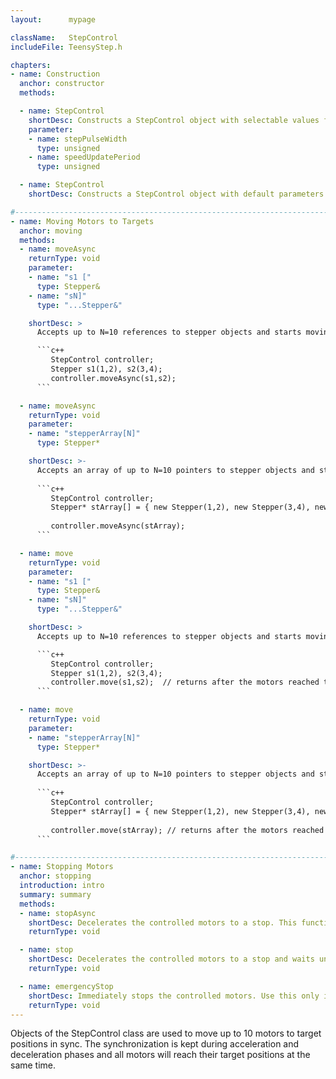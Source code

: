 ```yaml
---
layout:      mypage

className:   StepControl
includeFile: TeensyStep.h

chapters:
- name: Construction
  anchor: constructor
  methods: 

  - name: StepControl
    shortDesc: Constructs a StepControl object with selectable values for the step pulse width (µs) and the speed update period (µs). During acceleration and deceleration, the controller updates the motor speed periodically. The period of this updates is set by the speedUpdatePeriod parameter (500µs to 20000µs). Smaller values increase the processor load but lead to a smoother acceleration. A value of 5000µs is sufficient for most of real life applications. 
    parameter:
    - name: stepPulseWidth
      type: unsigned   
    - name: speedUpdatePeriod
      type: unsigned  

  - name: StepControl
    shortDesc: Constructs a StepControl object with default parameters for stepPulseWidth (5µs) and speedUpdatePeriod (5ms)

#----------------------------------------------------------------------------------------------------------------------------------------------------------
- name: Moving Motors to Targets
  anchor: moving
  methods:
  - name: moveAsync
    returnType: void   
    parameter:
    - name: "s1 ["
      type: Stepper&
    - name: "sN]"
      type: "...Stepper&"

    shortDesc: >
      Accepts up to N=10 references to stepper objects and starts moving them to their targets in sync. I.e. all motors will reach their targets at the same time. The function returns immediately after starting the movement (non blocking).

      ```c++                        
         StepControl controller;
         Stepper s1(1,2), s2(3,4);
         controller.moveAsync(s1,s2);        
      ```

  - name: moveAsync
    returnType: void   
    parameter:
    - name: "stepperArray[N]"
      type: Stepper*

    shortDesc: >-
      Accepts an array of up to N=10 pointers to stepper objects and starts moving them to their targets in sync. I.e. all motors will reach their targets at the same time. The function returns immediately after starting the movement (non blocking).
  
      ```c++                        
         StepControl controller;
         Stepper* stArray[] = { new Stepper(1,2), new Stepper(3,4), newStepper(5,6)};
         
         controller.moveAsync(stArray);        
      ```

  - name: move
    returnType: void   
    parameter:
    - name: "s1 ["
      type: Stepper&
    - name: "sN]"
      type: "...Stepper&"

    shortDesc: >
      Accepts up to N=10 references to stepper objects and starts moving them to their targets in sync. I.e. all motors will reach their targets at the same time. The function waits until the movement is finished (blocking).

      ```c++                        
         StepControl controller;
         Stepper s1(1,2), s2(3,4);
         controller.move(s1,s2);  // returns after the motors reached their targets   
      ```

  - name: move
    returnType: void   
    parameter:
    - name: "stepperArray[N]"
      type: Stepper*

    shortDesc: >-
      Accepts an array of up to N=10 pointers to stepper objects and starts moving them to their targets in sync. I.e. all motors will reach their targets at the same time. The function waits until the movement is finished (blocking).
  
      ```c++                        
         StepControl controller;
         Stepper* stArray[] = { new Stepper(1,2), new Stepper(3,4), newStepper(5,6)};
         
         controller.move(stArray); // returns after the motors reached their targets
      ```

#---------------------------------------------------------------------------------------------------------------------------------------------------------- 
- name: Stopping Motors
  anchor: stopping
  introduction: intro
  summary: summary
  methods:
  - name: stopAsync
    shortDesc: Decelerates the controlled motors to a stop. This function returns immediately after starting the stop sequence (non blocking). 
    returnType: void   

  - name: stop
    shortDesc: Decelerates the controlled motors to a stop and waits until the motors are stopped (blocking function).
    returnType: void   

  - name: emergencyStop
    shortDesc: Immediately stops the controlled motors. Use this only in emergency since, depending on motor speed this will probably lead to step losses. A homing sequence is highly recommended after a call to emergencyStop().
    returnType: void   
---
```


Objects of the StepControl class are used to move up to 10 motors to target positions in sync. The synchronization is kept during acceleration and deceleration phases and all motors will reach their target positions at the same time.
  



